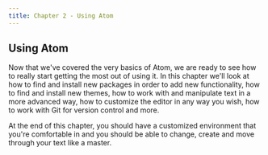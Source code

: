```yaml
---
title: Chapter 2 - Using Atom
---
```


## Using Atom

Now that we've covered the very basics of Atom, we are ready to see how to really start getting the most out of using it. In this chapter we'll look at how to find and install new packages in order to add new functionality, how to find and install new themes, how to work with and manipulate text in a more advanced way, how to customize the editor in any way you wish, how to work with Git for version control and more.

At the end of this chapter, you should have a customized environment that you're comfortable in and you should be able to change, create and move through your text like a master.
